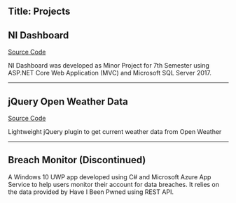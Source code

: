 Title: Projects
---
## NI Dashboard

[Source Code](https://github.com/niteshrestha/NI-Dashboard)

NI Dashboard was developed as Minor Project for 7th Semester using ASP.NET Core Web Application (MVC) and Microsoft SQL Server 2017.
***
## jQuery Open Weather Data

[Source Code](https://github.com/niteshrestha/jQuery-openWeatherData)

Lightweight jQuery plugin to get current weather data from Open Weather
***
## Breach Monitor (Discontinued)

A Windows 10 UWP app developed using C# and Microsoft Azure App Service to help
users monitor their account for data breaches. It relies on the data provided by Have I
Been Pwned using REST API.
